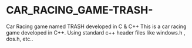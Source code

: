 # CAR_RACING_GAME-TRASH-
Car Racing game named TRASH developed in C &amp; C++
This is a car racing game developed in C++. Using standard c++ header files like windows.h , dos.h, etc..
